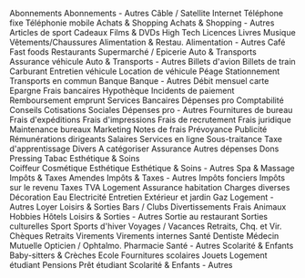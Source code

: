 Abonnements
	Abonnements - Autres
	Câble / Satellite
	Internet
	Téléphone fixe
	Téléphonie mobile
Achats & Shopping
	Achats & Shopping - Autres
	Articles de sport
	Cadeaux
	Films & DVDs
	High Tech
	Licences
	Livres
	Musique
	Vêtements/Chaussures
Alimentation & Restau.
	Alimentation - Autres
	Café
	Fast foods
	Restaurants
	Supermarché / Epicerie
Auto & Transports
	Assurance véhicule
	Auto & Transports - Autres
	Billets d'avion
	Billets de train
	Carburant
	Entretien véhicule
	Location de véhicule
	Péage
	Stationnement
	Transports en commun
Banque
	Banque - Autres
	Débit mensuel carte
	Epargne
	Frais bancaires
	Hypothèque
	Incidents de paiement
	Remboursement emprunt
	Services Bancaires
Dépenses pro
	Comptabilité
	Conseils
	Cotisations Sociales
	Dépenses pro - Autres
	Fournitures de bureau
	Frais d'expéditions
	Frais d'impressions
	Frais de recrutement
	Frais juridique
	Maintenance bureaux
	Marketing
	Notes de frais
	Prévoyance
	Publicité
	Rémunérations dirigeants
	Salaires
	Services en ligne
	Sous-traitance
	Taxe d'apprentissage
Divers
	A catégoriser
	Assurance
	Autres dépenses
	Dons
	Pressing
	Tabac
Esthétique & Soins	
	Coiffeur
	Cosmétique
	Esthétique
	Esthétique & Soins - Autres
	Spa & Massage
Impôts & Taxes
	Amendes
	Impôts & Taxes - Autres
	Impôts fonciers
	Impôts sur le revenu
	Taxes
	TVA
Logement
	Assurance habitation
	Charges diverses
	Décoration
	Eau
	Electricité
	Entretien
	Extérieur et jardin
	Gaz
	Logement - Autres
	Loyer
Loisirs & Sorties
	Bars / Clubs
	Divertissements
	Frais Animaux
	Hobbies
	Hôtels
	Loisirs & Sorties - Autres
	Sortie au restaurant
	Sorties culturelles
	Sport
	Sports d'hiver
	Voyages / Vacances
Retraits, Chq. et Vir.	
	Chèques
	Retraits
	Virements
	Virements internes
Santé
	Dentiste
	Médecin
	Mutuelle
	Opticien / Ophtalmo.
	Pharmacie
	Santé - Autres
Scolarité & Enfants	
	Baby-sitters & Crèches
	Ecole
	Fournitures scolaires
	Jouets
	Logement étudiant
	Pensions
	Prêt étudiant
	Scolarité & Enfants - Autres
